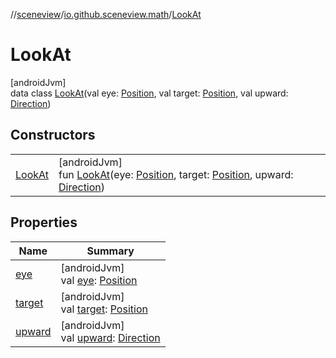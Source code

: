 //[sceneview](../../../index.md)/[io.github.sceneview.math](../index.md)/[LookAt](index.md)

# LookAt

[androidJvm]\
data class [LookAt](index.md)(val eye: [Position](../index.md#945960193%2FClasslikes%2F-1571379623), val target: [Position](../index.md#945960193%2FClasslikes%2F-1571379623), val upward: [Direction](../index.md#1758682841%2FClasslikes%2F-1571379623))

## Constructors

| | |
|---|---|
| [LookAt](-look-at.md) | [androidJvm]<br>fun [LookAt](-look-at.md)(eye: [Position](../index.md#945960193%2FClasslikes%2F-1571379623), target: [Position](../index.md#945960193%2FClasslikes%2F-1571379623), upward: [Direction](../index.md#1758682841%2FClasslikes%2F-1571379623)) |

## Properties

| Name | Summary |
|---|---|
| [eye](eye.md) | [androidJvm]<br>val [eye](eye.md): [Position](../index.md#945960193%2FClasslikes%2F-1571379623) |
| [target](target.md) | [androidJvm]<br>val [target](target.md): [Position](../index.md#945960193%2FClasslikes%2F-1571379623) |
| [upward](upward.md) | [androidJvm]<br>val [upward](upward.md): [Direction](../index.md#1758682841%2FClasslikes%2F-1571379623) |
